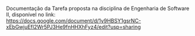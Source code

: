 Documentação da Tarefa proposta na disciplina de Engenharia de Software II, disponível no link: https://docs.google.com/document/d/1y9HBSY1gsrNC-xEbGwjuEfI2Wr5PJ3He9fnHHXhFyz4/edit?usp=sharing
